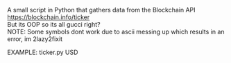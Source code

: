 A small script in Python that gathers data from the Blockchain API https://blockchain.info/ticker  
But its OOP so its all gucci right?  
NOTE: Some symbols dont work due to ascii messing up which results in an error, im 2lazy2fixit  
  
EXAMPLE: ticker.py USD
